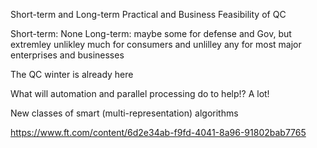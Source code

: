 Short-term and Long-term Practical and Business Feasibility of QC

Short-term: None
Long-term: maybe some for defense and Gov, but extremley unlikley much for consumers and unlilley any for most major enterprises and businesses

The QC winter is already here

What will automation and parallel processing do to help!?
A lot!

New classes of smart (multi-representation) algorithms

https://www.ft.com/content/6d2e34ab-f9fd-4041-8a96-91802bab7765



